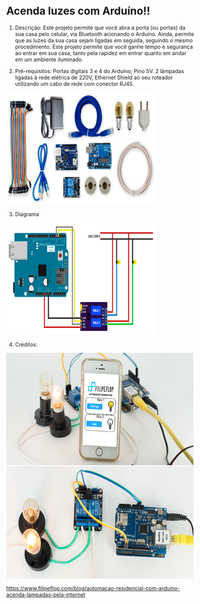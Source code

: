 # Acenda luzes com Arduíno!!


1) Descrição:
Este projeto permite que você abra a porta (ou portas) da sua casa pelo celular, via Bluetooth acionando o Arduíno. Ainda, permite que as luzes da sua casa sejam ligadas em seguida, seguindo o mesmo procedimento. Este projeto permite que você ganhe tempo e segurança ao entrar em sua casa, tanto pela rapidez em entrar quanto em andar em um ambiente iluminado.

2) Pré-requisitos:
Portas digitais 3 e 4 do Arduino;
Pino 5V. 
2 lâmpadas ligadas à rede elétrica de 220V, 
Ethernet Shield ao seu roteador utilizando um cabo de rede com conector RJ45.

<img src="acenda luzes com Arduino.png" alt="some text" width=400 height=300>

3) Diagrama
<img src="arduino luzes.png" alt="some text" width=400 height=300>


4) Créditos:

<img src="acenda luzes com Arduino_1.png" alt="some text" width=500 height=300>
<img src="acenda luzes com Arduino_2.png" alt="some text" width=500 height=300>

https://www.filipeflop.com/blog/automacao-residencial-com-arduino-acenda-lampadas-pela-internet
